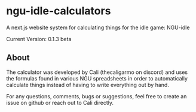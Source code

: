 # ngu-idle-calculators
A next.js website system for calculating things for the idle game: NGU-idle

Current Version: 0.1.3 beta

## About
The calculator was developed by Cali (thecaligarmo on discord) and uses the formulas found in various NGU spreadsheets in order to automatically calculate things instead of having to write everything out by hand.

For any questions, comments, bugs or suggestions, feel free to create an issue on github or reach out to Cali directly.
